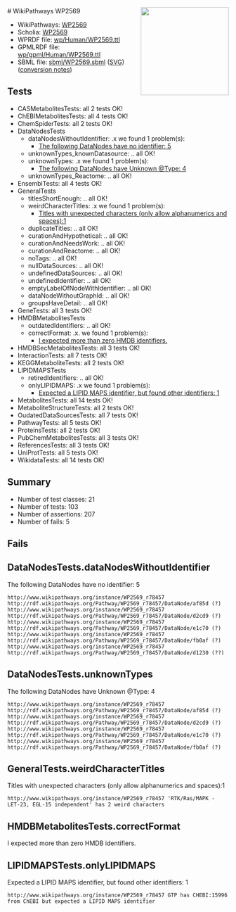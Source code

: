<img style="float: right; width: 200px" src="../logo.png" />
# WikiPathways WP2569

* WikiPathways: [WP2569](https://identifiers.org/wikipathways:WP2569)
* Scholia: [WP2569](https://scholia.toolforge.org/wikipathways/WP2569)
* WPRDF file: [wp/Human/WP2569.ttl](../wp/Human/WP2569.ttl)
* GPMLRDF file: [wp/gpml/Human/WP2569.ttl](../wp/gpml/Human/WP2569.ttl)
* SBML file: [sbml/WP2569.sbml](../sbml/WP2569.sbml) ([SVG](../sbml/WP2569.svg)) ([conversion notes](../sbml/WP2569.txt))

## Tests
* CASMetabolitesTests: all 2 tests OK!
* ChEBIMetabolitesTests: all 4 tests OK!
* ChemSpiderTests: all 2 tests OK!
* DataNodesTests
    * dataNodesWithoutIdentifier: .x we found 1 problem(s):
        * [The following DataNodes have no identifier: 5](#d2d32fa4)
    * unknownTypes_knownDatasource: .. all OK!
    * unknownTypes: .x we found 1 problem(s):
        * [The following DataNodes have Unknown @Type: 4](#839973e2)
    * unknownTypes_Reactome: .. all OK!
* EnsemblTests: all 4 tests OK!
* GeneralTests
    * titlesShortEnough: .. all OK!
    * weirdCharacterTitles: .x we found 1 problem(s):
        * [Titles with unexpected characters (only allow alphanumerics and spaces):1](#fda87b3f)
    * duplicateTitles: .. all OK!
    * curationAndHypothetical: .. all OK!
    * curationAndNeedsWork: .. all OK!
    * curationAndReactome: .. all OK!
    * noTags: .. all OK!
    * nullDataSources: .. all OK!
    * undefinedDataSources: .. all OK!
    * undefinedIdentifier: .. all OK!
    * emptyLabelOfNodeWithIdentifier: .. all OK!
    * dataNodeWithoutGraphId: .. all OK!
    * groupsHaveDetail: .. all OK!
* GeneTests: all 3 tests OK!
* HMDBMetabolitesTests
    * outdatedIdentifiers: .. all OK!
    * correctFormat: .x. we found 1 problem(s):
        * [I expected more than zero HMDB identifiers.](#ad154c1e)
* HMDBSecMetabolitesTests: all 3 tests OK!
* InteractionTests: all 7 tests OK!
* KEGGMetaboliteTests: all 2 tests OK!
* LIPIDMAPSTests
    * retiredIdentifiers: .. all OK!
    * onlyLIPIDMAPS: .x we found 1 problem(s):
        * [Expected a LIPID MAPS identifier, but found other identifiers: 1](#48cc60b8)
* MetabolitesTests: all 14 tests OK!
* MetaboliteStructureTests: all 2 tests OK!
* OudatedDataSourcesTests: all 7 tests OK!
* PathwayTests: all 5 tests OK!
* ProteinsTests: all 2 tests OK!
* PubChemMetabolitesTests: all 3 tests OK!
* ReferencesTests: all 3 tests OK!
* UniProtTests: all 5 tests OK!
* WikidataTests: all 14 tests OK!


## Summary

* Number of test classes: 21
* Number of tests: 103
* Number of assertions: 207
* Number of fails: 5

## Fails

<a name="d2d32fa4" />

## DataNodesTests.dataNodesWithoutIdentifier

The following DataNodes have no identifier: 5
```
http://www.wikipathways.org/instance/WP2569_r78457 http://rdf.wikipathways.org/Pathway/WP2569_r78457/DataNode/af85d (?)
http://www.wikipathways.org/instance/WP2569_r78457 http://rdf.wikipathways.org/Pathway/WP2569_r78457/DataNode/d2cd9 (?)
http://www.wikipathways.org/instance/WP2569_r78457 http://rdf.wikipathways.org/Pathway/WP2569_r78457/DataNode/e1c70 (?)
http://www.wikipathways.org/instance/WP2569_r78457 http://rdf.wikipathways.org/Pathway/WP2569_r78457/DataNode/fb0af (?)
http://www.wikipathways.org/instance/WP2569_r78457 http://rdf.wikipathways.org/Pathway/WP2569_r78457/DataNode/d1230 (??)
```

<a name="839973e2" />

## DataNodesTests.unknownTypes

The following DataNodes have Unknown @Type: 4
```
http://www.wikipathways.org/instance/WP2569_r78457 http://rdf.wikipathways.org/Pathway/WP2569_r78457/DataNode/af85d (?)
http://www.wikipathways.org/instance/WP2569_r78457 http://rdf.wikipathways.org/Pathway/WP2569_r78457/DataNode/d2cd9 (?)
http://www.wikipathways.org/instance/WP2569_r78457 http://rdf.wikipathways.org/Pathway/WP2569_r78457/DataNode/e1c70 (?)
http://www.wikipathways.org/instance/WP2569_r78457 http://rdf.wikipathways.org/Pathway/WP2569_r78457/DataNode/fb0af (?)
```

<a name="fda87b3f" />

## GeneralTests.weirdCharacterTitles

Titles with unexpected characters (only allow alphanumerics and spaces):1
```
http://www.wikipathways.org/instance/WP2569_r78457 'RTK/Ras/MAPK -  LET-23, EGL-15 independent' has 2 weird characters
```

<a name="ad154c1e" />

## HMDBMetabolitesTests.correctFormat

I expected more than zero HMDB identifiers.
<a name="48cc60b8" />

## LIPIDMAPSTests.onlyLIPIDMAPS

Expected a LIPID MAPS identifier, but found other identifiers: 1
```
http://www.wikipathways.org/instance/WP2569_r78457 GTP has CHEBI:15996 from ChEBI but expected a LIPID MAPS identifier
```

